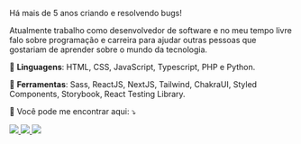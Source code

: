 

<p align="left"> 
  Há mais de 5 anos criando e resolvendo bugs!
</p>
<p align="left">
  Atualmente trabalho como desenvolvedor de software e no meu tempo livre falo sobre programação e carreira para ajudar outras pessoas que gostariam de aprender sobre o mundo da tecnologia.
</p>

<p align="left">
  🦄 <strong>Linguagens</strong>: HTML, CSS, JavaScript, Typescript, PHP e Python.
</p>

<p align="left">
  💼 <strong>Ferramentas</strong>: Sass, ReactJS, NextJS, Tailwind, ChakraUI, Styled Components, Storybook, React Testing Library.
</p>

<p align="left">
  💌 Você pode me encontrar aqui: ⤵️
</p>

<p align="left">
  <a href="https://www.instagram.com/devlucaslopes/" alt="Instagram">
    <img src="https://img.shields.io/badge/-Instagram-030305?style=for-the-badge&logo=Instagram&logoColor=0DEAFF&link=https://www.instagram.com/devlucaslopes"/>
  </a>
  
  <a href="https://twitch.tv/devlucaslopes" alt="Twitch">
    <img src="https://img.shields.io/badge/-Twitch-030305?style=for-the-badge&logo=Twitch&logoColor=0DEAFF&link=https://twitch.tv/devlucaslopes"/>
  </a>
  
  <a href="https://www.linkedin.com/in/devlucaslopes/" alt="LinkedIn">
    <img src="https://img.shields.io/badge/-LinkedIn-030305?style=for-the-badge&logo=LinkedIn&logoColor=0DEAFF&link=https://www.linkedin.com/in/devlucaslopes/"/>
  </a>
</p>  
